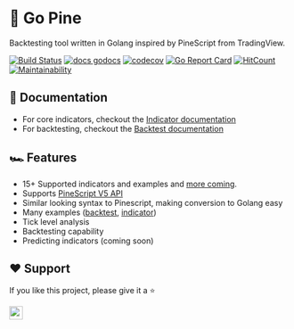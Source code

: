 #  🍍 Go Pine

Backtesting tool written in Golang inspired by PineScript from TradingView.

[![Build Status](https://dl.circleci.com/status-badge/img/gh/tsuz/go-pine/tree/main.svg?style=svg)](https://dl.circleci.com/status-badge/redirect/gh/tsuz/go-pine/tree/main)
[![docs godocs](https://img.shields.io/badge/docs-godoc-brightgreen.svg?style=flat)](https://godoc.org/github.com/tsuz/go-pine)
[![codecov](https://codecov.io/gh/tsuz/go-pine/branch/main/graph/badge.svg?token=1EeuK2Ro6F)](https://codecov.io/gh/tsuz/go-pine)
[![Go Report Card](https://goreportcard.com/badge/tsuz/go-pine)](https://goreportcard.com/report/tsuz/go-pine) 
[![HitCount](http://hits.dwyl.io/tsuz/go-pine.svg)](http://hits.dwyl.io/tsuz/go-pine)
[![Maintainability](https://api.codeclimate.com/v1/badges/ba4f05de8cb12c615695/maintainability)](https://codeclimate.com/github/tsuz/go-pine/maintainability)


## 📘 Documentation

- For core indicators, checkout the [Indicator documentation][3]
- For backtesting, checkout the [Backtest documentation][4]


## 🏎️ Features

- 15+ Supported indicators and examples and [more coming][5].
- Supports [PineScript V5 API][1]
- Similar looking syntax to Pinescript, making conversion to Golang easy
- Many examples ([backtest][6], [indicator][7])
- Tick level analysis
- Backtesting capability
- Predicting indicators (coming soon)

## ❤️ Support

If you like this project, please give it a ⭐️

<a href="https://github.com/tsuz/go-pine/stargazers"><img src="https://img.shields.io/github/stars/tsuz/go-pine?style=social" style="margin-left:0;box-shadow:none;border-radius:0;height:24px"></a>



[1]: https://www.tradingview.com/pine-script-reference/v5/
[2]: backtest/README.md
[3]: http://pkg.go.dev/github.com/tsuz/go-pine/pine
[4]: http://pkg.go.dev/github.com/tsuz/go-pine/backtest/
[5]: https://github.com/tsuz/go-pine/issues/24
[6]: http://pkg.go.dev/github.com/tsuz/go-pine/backtest/#example_BackTestable
[7]: http://pkg.go.dev/github.com/tsuz/go-pine/pine/#pkg-examples
